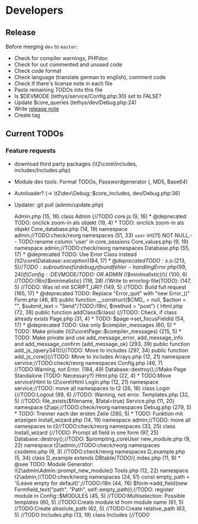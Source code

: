 Developers
==========

Release
-------
Before merging `dev` to `master`:
* Check for compiler warnings, PHPdoc
* Check for out commented and unused code
* Check code format
* Check language (translate german to english), comment code
* Check if there's license note in each file
* Paste remaining TODOs into this file
* Is $DEVMODE (tethys/service/Config.php:30) set to FALSE?
* Update $core_queries (tethys/dev/Debug.php:24)
* Write [release note](../release_notes.md)
* Create tag

Current TODOs
-------------
### Feature requests
* download third party packages (\t2\core\Includes, includes/Includes.php)
* Module dev tools: Format TODOs, Passwordgenerator (, MD5, Base64)
* Autoloader? (-> \t2\dev\Debug::$core_includes, dev/Debug.php:36)
* Updater: git pull (admin/update.php)


    Admin.php
    (15, 16) class Admin {//TODO
    core.js
    (9, 16) * @deprecated TODO: onclick zoom-in als objekt
    (19, 4) * TODO: onclick zoom-in als objekt
    Core_database.php
    (14, 19) namespace admin;//TODO:check/reorg namespaces
    (51, 33) `user` int(11) NOT NULL,-- TODO:rename column 'user' in core_sessions
    Core_values.php
    (9, 19) namespace admin;//TODO:check/reorg namespaces
    Database.php
    (55, 17) * @deprecated TODO: Use Error Class instead (\t2\core\Database::$exception)
    (84, 17) * @deprecated TODO: s.o.
    (213, 5) //TODO:subroutines für debug_info und fehler-handling
    Error_.php
    (99, 24) if(Config::$DEVMODE/*TODO: OR ADMIN (!$minimalistic)*/){
    (100, 6) //TODO:i18n(!$minimalistic)
    (116, 28) //Write to errorlog-file(TODO):
    (147, 5) //TODO: Was ist mit SCRIPT_URI?
    (149, 5) //TODO: Build full request
    (165, 17) * @deprecated TODO: Replace "Error_quit" with "new Error_()"
    Form.php
    (46, 81) public function __construct($CMD_ = null, $action = "", $submit_text = "Send"/*TODO:i18n*/, $method = "post") {
    Html.php
    (72, 38) public function addClass($class) {//TODO: Check, if class already exists
    Page.php
    (31, 4) * TODO: $page->set_focusFieldId
    (54, 17) * @deprecated TODO: Use only $compiler_messages
    (60, 5) * TODO: Make private (\t2\core\Page::$compiler_messages)
    (215, 5) * TODO: Make private and use add_message_error, add_message_info and add_message_confirm (add_message_ok)
    (293, 39) public function add_js_jquery341(){//TODO: Move to includes
    (297, 34) public function add_js_core(){//TODO: Move to includes
    Arrays.php
    (12, 21) namespace service;//TODO:check/reorg namespaces
    Config.php
    (46, 7) //TODO:Warning, not Error.
    (184, 49) Database::destroy();//Make Page Standalone (TODO: Necessary?)
    Html.php
    (22, 4) * TODO:Move service\Html to t2\core\Html
    Login.php
    (12, 21) namespace service;//TODO: move all namespaces to t2
    (26, 16) class Login {//TODO:Logout
    (89, 6) //TODO: Warning, not error.
    Templates.php
    (32, 5) //TODO: file_exists($filename, $fatal=true)
    Service.php
    (11, 20) namespace t2\api;//TODO:check/reorg namespaces
    Debug.php
    (279, 5) * TODO: Trenner nach der ersten Zeile
    (280, 5) * TODO: Funktion mit anzeigen
    Install_wizard.php
    (14, 19) namespace admin;//TODO: move all namespaces to t2//TODO:check/reorg namespaces
    (33, 25) class Install_wizard {//TODO: Prompt all field in one form
    (97, 25) Database::destroy();//TODO: $prompting_coreUser
    new_module.php
    (9, 22) namespace t2\admin;//TODO:check/reorg namespaces
    cssdemo.php
    (9, 3) //TODO:check/reorg namespaces
    D_example.php
    (5, 34) class D_example extends DBtable/*TODO*/{
    index.php
    (11, 9) * @see TODO: Module Generator: \t2\admin\Admin::prompt_new_module()
    Tools.php
    (12, 22) namespace t2\admin;//TODO:check/reorg namespaces
    (24, 51) const empty_path = '(Leave empty for default)';//TODO:i18n
    (44, 76) $form->add_field(new Formfield_text("path", "Path", self::empty_path));//TODO: register module in Config::$MODULES
    (45, 5) //TODO:Multiselection: Possible templates
    (60, 5) //TODO:Create module id from module name
    (61, 5) //TODO:Create absolute_path
    (62, 5) //TODO:Create relative_path
    (63, 5) //TODO
    Includes.php
    (13, 19) class Includes {//TODO